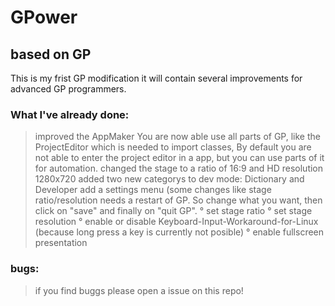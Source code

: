 # GPower
## based on GP

This is my frist GP modification it will contain several improvements for advanced GP programmers. 

### What I've already done:
> improved the AppMaker
You are now able use all parts of GP, like the ProjectEditor which is needed to import classes, By default you are not able to enter the project editor in a app, but you can use parts of it for automation.
> changed the stage to a ratio of 16:9 and HD resolution 1280x720
> added two new categorys to dev mode: Dictionary and Developer
> add a settings menu (some changes like stage ratio/resolution needs a restart of GP. So change what you want, then click on "save" and finally on "quit GP".
  ° set stage ratio
  ° set stage resolution
  ° enable or disable Keyboard-Input-Workaround-for-Linux (because long press a key is currently not posible)
  ° enable fullscreen presentation

### bugs:
> if you find buggs please open a issue on this repo!
